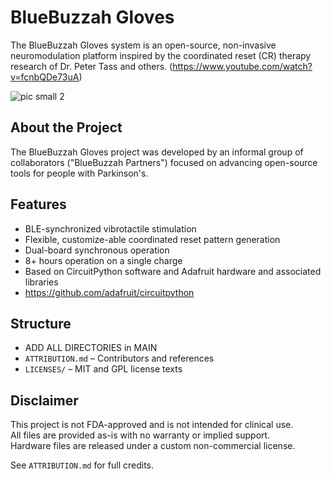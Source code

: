 # BlueBuzzah Gloves

The BlueBuzzah Gloves system is an open-source, non-invasive neuromodulation platform inspired by the coordinated reset (CR) therapy research of Dr. Peter Tass and others.
(https://www.youtube.com/watch?v=fcnbQDe73uA)

![pic small 2](https://github.com/user-attachments/assets/20ace566-87f9-4440-a684-799c48798668)

## About the Project

The BlueBuzzah Gloves project was developed by an informal group of collaborators ("BlueBuzzah Partners") focused on advancing open-source tools for people with Parkinson's.

## Features
- BLE-synchronized vibrotactile stimulation
- Flexible, customize-able coordinated reset pattern generation
- Dual-board synchronous operation
- 8+ hours operation on a single charge
- Based on CircuitPython software and Adafruit hardware and associated libraries
- https://github.com/adafruit/circuitpython

## Structure
- ADD ALL DIRECTORIES in MAIN
- `ATTRIBUTION.md` – Contributors and references
- `LICENSES/` – MIT and GPL license texts

## Disclaimer
This project is not FDA-approved and is not intended for clinical use.  
All files are provided as-is with no warranty or implied support.  
Hardware files are released under a custom non-commercial license.

See `ATTRIBUTION.md` for full credits.
